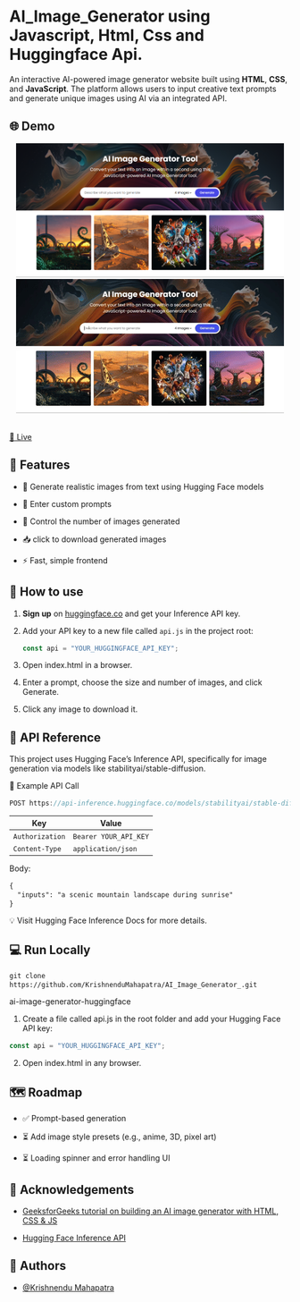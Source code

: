 
# AI_Image_Generator using Javascript, Html, Css and Huggingface Api.

An interactive AI-powered image generator website built using **HTML**, **CSS**, and **JavaScript**. The platform allows users to input creative text prompts and generate unique images using AI via an integrated API.


## 🌐 Demo

<!--![Demo](assets/demo.gif)  
</br>
![Demo](assets/aiimagegen.png)  
[🔗 Live](https://ai-image-generator-km.netlify.app/)
-->

<p align="center">
  <img src="assets/aiimagegen.png" alt="App Screenshot" width="480"/>
  
  <img src="assets/demo.gif" alt="Demo GIF" width="480"/>
</p>
<br/>
<a href="https://ai-image-generator-km.netlify.app/">🔗 Live</a>


## 🚀 Features

- 🧠 Generate realistic images from text using Hugging Face models
- 📝 Enter custom prompts

- 🔢 Control the number of images generated
- 📥 click to download generated images
- ⚡ Fast, simple frontend 



## 📖 How to use

1. **Sign up** on [huggingface.co](https://huggingface.co) and get your Inference API key.
2. Add your API key to a new file called `api.js` in the project root:
   ```javascript
   const api = "YOUR_HUGGINGFACE_API_KEY";
    ```

3. Open index.html in a browser.

4. Enter a prompt, choose the size and number of images, and click Generate.

5. Click any image to download it.

## 📡 API Reference

This project uses Hugging Face’s Inference API, specifically for image generation via models like stabilityai/stable-diffusion.

🧠 Example API Call
```javascript
POST https://api-inference.huggingface.co/models/stabilityai/stable-diffusion-2
```
| Key             | Value                 |
| --------------- | --------------------- |
| `Authorization` | `Bearer YOUR_API_KEY` |
| `Content-Type`  | `application/json`    |

Body:
```
{
  "inputs": "a scenic mountain landscape during sunrise"
}
```
💡 Visit Hugging Face Inference Docs for more details.


## 💻 Run Locally
```
git clone https://github.com/KrishnenduMahapatra/AI_Image_Generator_.git
```
ai-image-generator-huggingface

1. Create a file called api.js in the root folder and add your Hugging Face API key:

```javascript
const api = "YOUR_HUGGINGFACE_API_KEY";
```
2. Open index.html in any browser.
## 🗺️ Roadmap

- ✅ Prompt-based generation

- ⏳ Add image style presets (e.g., anime, 3D, pixel art)

- ⏳ Loading spinner and error handling UI



## 🙏 Acknowledgements

 - [GeeksforGeeks tutorial on building an AI image generator with HTML, CSS & JS](https://www.geeksforgeeks.org/javascript/build-an-ai-image-generator-website-in-html-css-and-javascript/)

 - [Hugging Face Inference API](https://huggingface.co/docs/inference-providers/index)



## 👤 Authors

- [@Krishnendu Mahapatra](https://github.com//KrishnenduMahapatra/)

